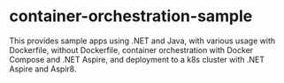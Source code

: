 # container-orchestration-sample
This provides sample apps using .NET and Java, with various usage with Dockerfile, without Dockerfile, container orchestration with Docker Compose and .NET Aspire, and deployment to a k8s cluster with .NET Aspire and Aspir8.
